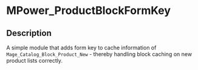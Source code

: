 # MPower_ProductBlockFormKey

## Description

A simple module that adds form key to cache information of `Mage_Catalog_Block_Product_New` - thereby handling block caching on 
new product lists correctly.